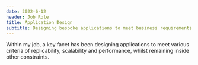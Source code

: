 ```yaml
---
date: 2022-6-12
header: Job Role
title: Application Design
subtitle: Designing bespoke applications to meet business requirements.
---
```

Within my job, a key facet has been designing applications to meet various criteria of replicability, scalability and performance,
whilst remaining inside other constraints.
